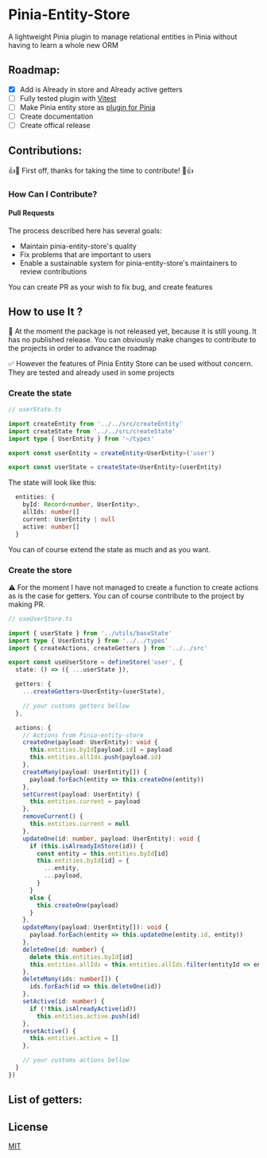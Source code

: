 # Pinia-Entity-Store
A lightweight Pinia plugin to manage relational entities in Pinia without having to learn a whole new ORM

## Roadmap:

 * [x] Add is Already in store and Already active getters
 * [ ] Fully tested plugin  with [Vitest](https://vitest.dev/)
 * [ ] Make Pinia entity store as [plugin for Pinia](https://pinia.vuejs.org/core-concepts/plugins.html)
 * [ ] Create documentation
 * [ ] Create offical release

## Contributions:

👍🎉 First off, thanks for taking the time to contribute! 🎉👍

### How Can I Contribute?

#### Pull Requests

The process described here has several goals:

- Maintain pinia-entity-store's quality
- Fix problems that are important to users
- Enable a sustainable system for pinia-entity-store's maintainers to review contributions

You can create PR as your wish to fix bug, and create features


## How to use It ?

🔴 At the moment the package is not released yet, because it is still young.
It has no published release.
You can obviously make changes to contribute to the projects in order to advance the roadmap

✅ However the features of Pinia Entity Store can be used without concern. They are tested and already used in some projects


### Create the state

```ts
// userState.ts

import createEntity from '../../src/createEntity'
import createState from '../../src/createState'
import type { UserEntity } from '~/types'

export const userEntity = createEntity<UserEntity>('user')

export const userState = createState<UserEntity>(userEntity)
```

The state will look like this:

```ts
  entities: {
    byId: Record<number, UserEntity>,
    allIds: number[]
    current: UserEntity | null
    active: number[]
  }
```

You can of course extend the state as much and as you want.

### Create the store

 ⚠️ For the moment I have not managed to create a function to create actions as is the case for getters. You can of course contribute to the project by making PR.

```ts
// useUserStore.ts

import { userState } from '../utils/baseState'
import type { UserEntity } from '../../types'
import { createActions, createGetters } from '../../src'

export const useUserStore = defineStore('user', {
  state: () => ({ ...userState }),

  getters: {
    ...createGetters<UserEntity>(userState),

    // your customs getters bellow
  },

  actions: {
    // Actions from Pinia-entity-store
    createOne(payload: UserEntity): void {
      this.entities.byId[payload.id] = payload
      this.entities.allIds.push(payload.id)
    },
    createMany(payload: UserEntity[]) {
      payload.forEach(entity => this.createOne(entity))
    },
    setCurrent(payload: UserEntity) {
      this.entities.current = payload
    },
    removeCurrent() {
      this.entities.current = null
    },
    updateOne(id: number, payload: UserEntity): void {
      if (this.isAlreadyInStore(id)) {
        const entity = this.entities.byId[id]
        this.entities.byId[id] = {
          ...entity,
          ...payload,
        }
      }
      else {
        this.createOne(payload)
      }
    },
    updateMany(payload: UserEntity[]): void {
      payload.forEach(entity => this.updateOne(entity.id, entity))
    },
    deleteOne(id: number) {
      delete this.entities.byId[id]
      this.entities.allIds = this.entities.allIds.filter(entityId => entityId !== id)
    },
    deleteMany(ids: number[]) {
      ids.forEach(id => this.deleteOne(id))
    },
    setActive(id: number) {
      if (!this.isAlreadyActive(id))
        this.entities.active.push(id)
    },
    resetActive() {
      this.entities.active = []
    },

    // your customs actions bellow
  }
})
```

## List of getters:




## License

[MIT](http://opensource.org/licenses/MIT)
